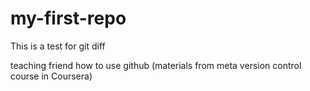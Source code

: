 # my-first-repo

This is a test for git diff


teaching friend how to use github (materials from meta version control course in Coursera)
